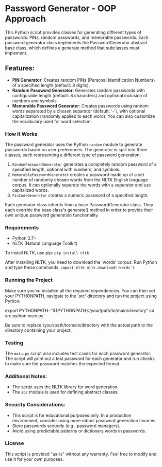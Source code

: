 # Password Generator - OOP Approach
This Python script provides classes for generating different types of passwords: PINs, random passwords, and memorable passwords. Each password generator class implements the PasswordGenerator abstract base class, which defines a generate method that subclasses must implement.

## Features:
* **PIN Generator**: Creates random PINs (Personal Identification Numbers) of a specified length (default: 8 digits).
* **Random Password Generator**: Generates random passwords with configurable length (default: 8 characters) and optional inclusion of numbers and symbols.
* **Memorable Password Generator**: Creates passwords using random words separated by a chosen separator (default: '-'), with optional capitalization (randomly applied to each word). You can also customize the vocabulary used for word selection.


### How It Works
The password generator uses the Python `random` module to generate passwords based on user preferences. The generator is split into three classes, each representing a different type of password generation:

1. `RandomPasswordGenerator` generates a completely random password of a specified length, optional with numbers, and symbols.
2. `MemorablePasswordGenerator` creates a password made up of a set number of randomly chosen words from the NLTK English language corpus. It can optionally separate the words with a separator and use capitalized words.
3. `PinCodeGenerator` creates a numeric password of a specified length.

Each generator class inherits from a base PasswordGenerator class. They each override the base class's generate() method in order to provide their own unique password generation functionality.


### Requirements
* Python 3.7+
* NLTK (Natural Language Toolkit)

To install NLTK, use pip:
`pip install nltk`

After installing NLTK, you need to download the 'words' corpus. Run Python and type these commands:
`import nltk
nltk.download('words')`


### Running the Project
Make sure you've installed all the required dependencies. You can then set your PYTHONPATH, navigate to the 'src' directory and run the project using Python:

export PYTHONPATH="${PYTHONPATH}:/your/path/to/main/directory"
cd src
python main.py`

Be sure to replace /your/path/to/main/directory with the actual path to the directory containing your project.


### Testing
The `main.py` script also includes test cases for each password generator. The script will print out a test password for each generator and run checks to make sure the password matches the expected format.


### Additional Notes:
* The script uses the NLTK library for word generation.
* The `abc` module is used for defining abstract classes.


### Security Considerations:
* This script is for educational purposes only. In a production environment, consider using more robust password generation libraries.
* Store passwords securely (e.g., password managers).
* Avoid using predictable patterns or dictionary words in passwords.

### License
This script is provided "as-is" without any warranty. Feel free to modify and use it for your own purposes.

